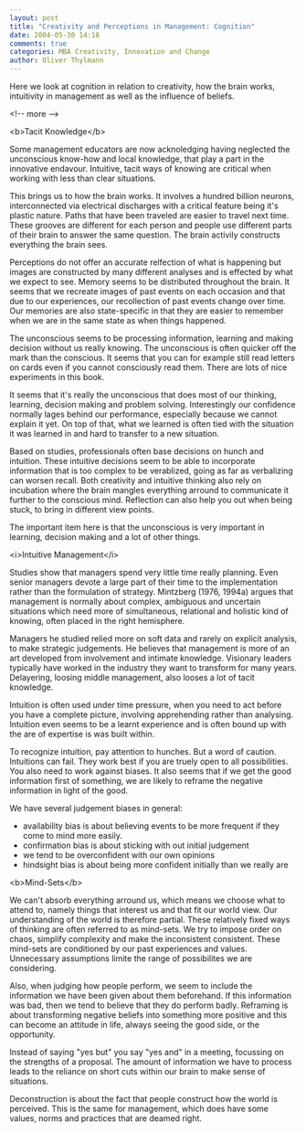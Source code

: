 ```yaml
---
layout: post
title: "Creativity and Perceptions in Management: Cognition"
date: 2004-05-30 14:18
comments: true
categories: MBA Creativity, Innovation and Change
author: Oliver Thylmann
---
```



Here we look at cognition in relation to creativity, how the brain works, intuitivity in management as well as the influence of beliefs.


&lt;!-- more --&gt;


&lt;b&gt;Tacit Knowledge&lt;/b&gt;

Some management educators are now acknoledging having neglected the unconscious know-how and local knowledge, that play a part in the innovative endavour. Intuitive, tacit ways of knowing are critical when working with less than clear situations. 

This brings us to how the brain works. It involves a hundred billion neurons, interconnected via electrical discharges with a critical feature being it's plastic nature. Paths that have been traveled are easier to travel next time. These grooves are different for each person and people use different parts of their brain to answer the same question. The brain activily constructs everything the brain sees. 

Perceptions do not offer an accurate relfection of what is happening but images are constructed by many different analyses and is effected by what we expect to see. Memory seems to be distributed throughout the brain. It seems that we recreate images of past events on each occasion and that due to our experiences, our recollection of past events change over time. Our memories are also state-specific in that they are easier to remember when we are in the same state as when things happened.

The unconscious seems to be processing information, learning and making decision without us really knowing. The unconscious is often quicker off the mark than the conscious. It seems that you can for example still read letters on cards even if you cannot consciously read them. There are lots of nice experiments in this book. 

It seems that it's really the unconscious that does most of our thinking, learning, decision making and problem solving. Interestingly our confidence normally lages behind our performance, especially because we cannot explain it yet. On top of that, what we learned is often tied with the situation it was learned in and hard to transfer to a new situation.

Based on studies, professionals often base decisions on hunch and intuition. These intuitive decisions seem to be able to incorporate information that is too complex to be verablized, going as far as verbalizing can worsen recall. Both creativity and intuitive thinking also rely on incubation where the brain mangles everything arround to communicate it further to the conscious mind. Reflection can also help you out when being stuck, to bring in different view points.

The important item here is that the unconscious is very important in learning, decision making and a lot of other things.

&lt;i&gt;Intuitive Management&lt;/i&gt;

Studies show that managers spend very little time really planning. Even senior managers devote a large part of their time to the implementation rather than the formulation of strategy. Mintzberg (1976, 1994a) argues that management is normally about complex, ambiguous and uncertain situations which need more of simultaneous, relational and holistic kind of knowing, often placed in the right hemisphere. 

Managers he studied relied more on soft data and rarely on explicit analysis, to make strategic judgements. He believes that management is more of an art developed from involvement and intimate knowledge. Visionary leaders typically have worked in the industry they want to transform for many years. Delayering, loosing middle management, also looses a lot of tacit knowledge.

Intuition is often used under time pressure, when you need to act before you have a complete picture, involving apprehending rather than analysing. Intuition even seems to be a learnt experience and is often bound up with the are of expertise is was built within.

To recognize intuition, pay attention to hunches. But a word of caution. Intuitions can fail. They work best if you are truely open to all possibilities. You also need to work against biases. It also seems that if we get the good information first of something, we are likely to reframe the negative information in light of the good. 

We have several judgement biases in general:
- availability bias is about believing events to be more frequent if they come to mind more easily.
- confirmation bias is about sticking with out initial judgement
- we tend to be overconfident with our own opinions
- hindsight bias is about being more confident initially than we really are

&lt;b&gt;Mind-Sets&lt;/b&gt;

We can't absorb everything arround us, which means we choose what to attend to, namely things that interest us and that fit our world view. Our understanding of the world is therefore partial. These relatively fixed ways of thinking are often referred to as mind-sets. We try to impose order on chaos, simplify complexity and make the inconsistent consistent. These mind-sets are conditioned by our past experiences and values. Unnecessary assumptions limite the range of possibilites we are considering. 

Also, when judging how people perform, we seem to include the information we have been given about them beforehand. If this information was bad, then we tend to believe that they do perform badly. Reframing is about transforming negative beliefs into something more positive and this can become an attitude in life, always seeing the good side, or the opportunity. 

Instead of saying &quot;yes but&quot; you say &quot;yes and&quot; in a meeting, focussing on the strengths of a proposal. The amount of information we have to process leads to the reliance on short cuts within our brain to make sense of situations. 

Deconstruction is about the fact that people construct how the world is perceived. This is the same for management, which does have some values, norms and practices that are deamed right.


